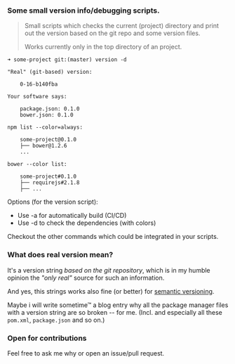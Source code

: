 ### Some small version info/debugging scripts.

> Small scripts which checks the current (project) directory
> and print out the version based on the git repo and some version files.
> 
> Works currently only in the top directory of an project.

	➜ some-project git:(master) version -d

	"Real" (git-based) version:
	
	    0-16-b140fba
	
	Your software says:
	
	   	package.json: 0.1.0
	    bower.json: 0.1.0
	
	npm list --color=always:
	
	    some-project@0.1.0
	    ├── bower@1.2.6
	    ...
	
	bower --color list:
	
	    some-project#0.1.0
	    ├── requirejs#2.1.8
	    ├── ...

Options (for the version script):

* Use -a for automatically build (CI/CD)
* Use -d to check the dependencies (with colors)

Checkout the other commands which could be integrated in your scripts.

### What does real version mean?

It's a version string *based on the git repository*,
which is in my humble opinion the *"only real"* source for such
an information.

And yes, this strings works also fine (or better) for
[semantic versioning](http://semver.org/).

Maybe i will write sometime™ a blog entry why all the package manager files 
with a version string are so broken -- for me.
(Incl. and especially all these ```pom.xml```, ```package.json``` and so on.)

### Open for contributions

Feel free to ask me why or open an issue/pull request.
